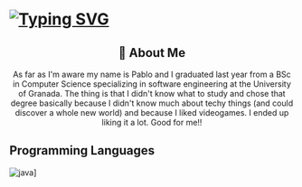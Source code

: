 # [![Typing SVG](https://readme-typing-svg.herokuapp.com?font=Fira+Code&pause=1000&width=435&lines=Knock%2C+knock...;Welcome+to...;...my+GitHub+page)](https://git.io/typing-svg)

<div align="center">
    <h2>🔭 About Me</h2>
    <p>As far as I'm aware my name is Pablo and I graduated last year from a BSc in Computer Science specializing in software engineering at the University of Granada. The thing is that I didn't know what to study and chose that degree basically because I didn't know much about techy things (and could discover a whole new world) and because I liked videogames. I ended up liking it a lot. Good for me!!
</div>


## Programming Languages
![java](https://img.shields.io/badge/GitHub-F7DF1E?style=for-the-badge&logo=GitHub&logoColor=white)]

<!--
**pablovegood/pablovegood** is a ✨ _special_ ✨ repository because its `README.md` (this file) appears on your GitHub profile.

Here are some ideas to get you started:

- 🔭 I’m currently working on ...
- 🌱 I’m currently learning ...
- 👯 I’m looking to collaborate on ...
- 🤔 I’m looking for help with ...
- 💬 Ask me about ...
- 📫 How to reach me: ...
- 😄 Pronouns: ...
- ⚡ Fun fact: ...
-->



